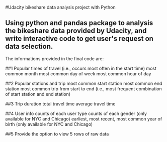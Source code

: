 #Udacity bikeshare data analysis project with Python

Using python and pandas package to analysis the bikeshare data provided by Udacity, and write interactive code to get user's request on data selection.
--
The informations provided in the final code are:

##1 Popular times of travel (i.e., occurs most often in the start time)
most common month
most common day of week
most common hour of day

##2 Popular stations and trip
most common start station
most common end station
most common trip from start to end (i.e., most frequent combination of start station and end station)

##3 Trip duration
total travel time
average travel time

##4 User info
counts of each user type
counts of each gender (only available for NYC and Chicago)
earliest, most recent, most common year of birth (only available for NYC and Chicago)

##5 Provide the option to view 5 rows of raw data
